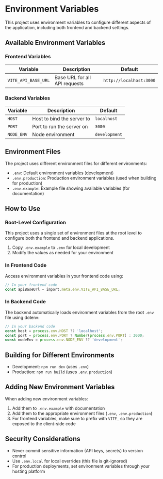 # Environment Variables

This project uses environment variables to configure different aspects of the application, including both frontend and backend settings.

## Available Environment Variables

### Frontend Variables

| Variable | Description | Default |
|----------|-------------|---------|
| `VITE_API_BASE_URL` | Base URL for all API requests | `http://localhost:3000` |

### Backend Variables

| Variable | Description | Default |
|----------|-------------|---------|
| `HOST` | Host to bind the server to | `localhost` |
| `PORT` | Port to run the server on | `3000` |
| `NODE_ENV` | Node environment | `development` |

## Environment Files

The project uses different environment files for different environments:

- `.env`: Default environment variables (development)
- `.env.production`: Production environment variables (used when building for production)
- `.env.example`: Example file showing available variables (for documentation)

## How to Use

### Root-Level Configuration

This project uses a single set of environment files at the root level to configure both the frontend and backend applications.

1. Copy `.env.example` to `.env` for local development
2. Modify the values as needed for your environment

### In Frontend Code

Access environment variables in your frontend code using:

```typescript
// In your frontend code
const apiBaseUrl = import.meta.env.VITE_API_BASE_URL;
```

### In Backend Code

The backend automatically loads environment variables from the root `.env` file using dotenv:

```typescript
// In your backend code
const host = process.env.HOST ?? 'localhost';
const port = process.env.PORT ? Number(process.env.PORT) : 3000;
const nodeEnv = process.env.NODE_ENV ?? 'development';
```

## Building for Different Environments

- Development: `npm run dev` (uses `.env`)
- Production: `npm run build` (uses `.env.production`)

## Adding New Environment Variables

When adding new environment variables:

1. Add them to `.env.example` with documentation
2. Add them to the appropriate environment files (`.env`, `.env.production`)
3. For frontend variables, make sure to prefix with `VITE_` so they are exposed to the client-side code

## Security Considerations

- Never commit sensitive information (API keys, secrets) to version control
- Use `.env.local` for local overrides (this file is git-ignored)
- For production deployments, set environment variables through your hosting platform
